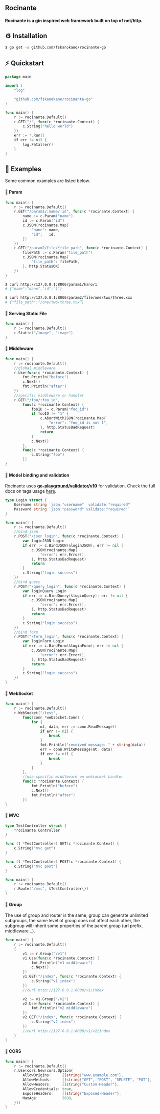 ## Rocinante

#### Rocinante is a gin inspired web framework built on top of net/http.

## ⚙️ Installation

```bash
$ go get -u github.com/fskanokano/rocinante-go
```

## ⚡️ Quickstart

```go
package main

import (
	"log"

	"github.com/fskanokano/rocinante-go"
)

func main() {
	r := rocinante.Default()
	r.GET("/", func(c *rocinante.Context) {
		c.String("hello world")
	})
	err := r.Run()
	if err != nil {
		log.Fatal(err)
	}
}
```

## 👀 Examples

Some common examples are listed below.

#### 📖 Param

```go
func main() {
	r := rocinante.Default()
	r.GET("/param1/:name/:id", func(c *rocinante.Context) {
		name := c.Param("name")
		id := c.Param("id")
		c.JSON(rocinante.Map{
			"name": name,
			"id":   id,
		})
	})
	r.GET("/param2/file/*file_path", func(c *rocinante.Context) {
		filePath := c.Param("file_path")
		c.JSON(rocinante.Map{
			"file_path": filePath,
		}, http.StatusOK)
	})
}
```

```bash
$ curl http://127.0.0.1:8000/param1/kano/1
# {"name":"kano","id":"1"}

$ curl http://127.0.0.1:8000/param2/file/one/two/three.xxx
# {"file_path":“/one/two/three.xxx”}
```

#### 📖 Serving Static File

```go
func main() {
	r := rocinante.Default()
	r.Static("/image", "image")
}
```

#### 📖 Middleware

```go
func main() {
	r := rocinante.Default()
	//global middleware
	r.Use(func(c *rocinante.Context) {
		fmt.Println("before")
		c.Next()
		fmt.Println("after")
	})
	//specific middleware on handler
	r.GET("/foo/:foo_id",
		func(c *rocinante.Context) {
			fooID := c.Param("foo_id")
			if fooID != "1" {
				c.AbortWithJSON(rocinante.Map{
					"error": "foo_id is not 1",
				}, http.StatusBadRequest)
				return
			}
			c.Next()
		},
		func(c *rocinante.Context) {
			c.String("foo")
		})
}
```

#### 📖 Model binding and validation

Rocinante uses [**go-playground/validator/v10**](https://github.com/go-playground/validator) for validation. Check the full docs on tags usage [here](https://godoc.org/github.com/go-playground/validator#hdr-Baked_In_Validators_and_Tags).

```go
type Login struct {
	Username string `json:"username"  validate:"required"`
	Password string `json:"password" validate:"required"`
}

func main() {
	r := rocinante.Default()
	//bind json
	r.POST("/json_login", func(c *rocinante.Context) {
		var loginJSON Login
		if err := c.BindJSON(&loginJSON); err != nil {
			c.JSON(rocinante.Map{
				"error": err.Error(),
			}, http.StatusBadRequest)
			return
		}
		c.String("login success")
	})
	//bind query
	r.POST("/query_login", func(c *rocinante.Context) {
		var loginQuery Login
		if err := c.BindQuery(&loginQuery); err != nil {
			c.JSON(rocinante.Map{
				"error": err.Error(),
			}, http.StatusBadRequest)
			return
		}
		c.String("login success")
	})
	//bind form
	r.POST("/form_login", func(c *rocinante.Context) {
		var loginForm Login
		if err := c.BindForm(&loginForm); err != nil {
			c.JSON(rocinante.Map{
				"error": err.Error(),
			}, http.StatusBadRequest)
			return
		}
		c.String("login success")
	})
}
```

#### 📖 WebSocket

```go
func main() {
	r := rocinante.Default()
	r.WebSocket("/test",
		func(conn *websocket.Conn) {
			for {
				mt, data, err := conn.ReadMessage()
				if err != nil {
					break
				}
				fmt.Println("received message: " + string(data))
				err = conn.WriteMessage(mt, data)
				if err != nil {
					break
				}
			}
		},
		//use specific middleware on websocket handler
		func(c *rocinante.Context) {
			fmt.Println("before")
			c.Next()
			fmt.Println("after")
		})
}
```

#### 📖 MVC

```go
type TestController struct {
	*rocinante.Controller
}

func (t *TestController) GET(c *rocinante.Context) {
	c.String("mvc get")
}

func (t *TestController) POST(c *rocinante.Context) {
	c.String("mvc post")
}

func main() {
	r := rocinante.Default()
	r.Route("/mvc", &TestController{})
}
```

#### 📖 Group

The use of group and router is the same, group can generate unlimited subgroups, the same level of group does not affect each other, the subgroup will inherit some properties of the parent group (url prefix, middleware...).

```go
func main() {
	r := rocinante.Default()
	{
		v1 := r.Group("/v1")
		v1.Use(func(c *rocinante.Context) {
			fmt.Println("v1 middleware")
			c.Next()
		})
		v1.GET("/index", func(c *rocinante.Context) {
			c.String("v1 index")
		})
		//curl http://127.0.0.1:8000/v1/index

		v2 := v1.Group("/v2")
		v2.Use(func(c *rocinante.Context) {
			fmt.Println("v2 middleware")
		})
		v2.GET("/index", func(c *rocinante.Context) {
			c.String("v2 index")
		})
		//curl http://127.0.0.1:8000/v1/v2/index
	}
}
```

#### 📖 CORS

```go
func main() {
	r := rocinante.Default()
	r.Use(cors.New(cors.Option{
		AllowOrigins:     []string{"www.example.com"},
		AllowMethods:     []string{"GET", "POST", "DELETE", "PUT"},
		AllowHeaders:     []string{"Custom-Header"},
		AllowCredentials: true,
		ExposeHeaders:    []string{"Exposed-Header"},
		MaxAge:           3600,
	}))
}
```
